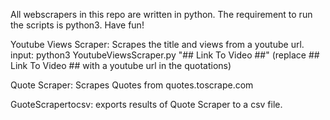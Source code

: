All webscrapers in this repo are written in python. The requirement to run the scripts is python3.
Have fun!

Youtube Views Scraper: Scrapes the title and views from a youtube url.
input: python3 YoutubeViewsScraper.py "## Link To Video ##" (replace ## Link To Video ## with a youtube url in the quotations) 

Quote Scraper: Scrapes Quotes from quotes.toscrape.com

GuoteScrapertocsv: exports results of Quote Scraper to a csv file.
